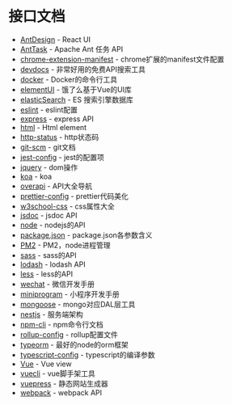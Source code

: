 # 接口文档

- [AntDesign](https://ant.design/docs/react/introduce-cn) - React UI
- [AntTask](https://ant.apache.org/manual/) - Apache Ant 任务 API
- [chrome-extension-manifest](https://developer.chrome.com/extensions/manifest) - chrome扩展的manifest文件配置
- [devdocs](https://devdocs.io/) - 非常好用的免费API搜索工具
- [docker](https://docs.docker.com/engine/reference/commandline/docker/) - Docker的命令行工具
- [elementUI](https://element.eleme.cn/#/zh-CN/component/installation) - 饿了么基于Vue的UI库
- [elasticSearch](https://www.elastic.co/guide/en/elasticsearch/client/javascript-api/5.x/client-usage.html) - ES 搜索引擎数据库
- [eslint](http://eslint.cn/docs/user-guide/configuring) - eslint配置
- [express](https://expressjs.com/en/4x/api.html) - express API
- [html](https://developer.mozilla.org/zh-CN/docs/Web/HTML/Element) - Html element
- [http-status](https://devdocs.io/http-status/) - http状态码
- [git-scm](https://git-scm.com/docs) - git文档
- [jest-config](https://jestjs.io/docs/zh-Hans/configuration) - jest的配置项
- [jquery](https://www.html.cn/jqapi-1.9/) - dom操作
- [koa](https://koajs.com/#context) - koa
- [overapi](http://overapi.com/) - API大全导航
- [prettier-config](https://prettier.io/docs/en/configuration.html) - prettier代码美化
- [w3school-css](http://www.w3school.com.cn/cssref/index.asp) - css属性大全
- [jsdoc](https://jsdoc.app/) - jsdoc API
- [node](https://nodejs.org/api/index.html) - nodejs的API
- [package.json](https://docs.npmjs.com/files/package.json) - package.json各参数含义
- [PM2](https://pm2.io/doc/en/runtime/overview/) - PM2，node进程管理
- [sass](http://sass.bootcss.com/docs/sass-reference/) - sass的API
- [lodash](https://lodash.com/docs/4.17.11) - lodash API
- [less](https://less.bootcss.com/features/) - less的API
- [wechat](https://mp.weixin.qq.com/wiki?t=resource/res_main&id=mp1445241432) - 微信开发手册
- [miniprogram](https://developers.weixin.qq.com/miniprogram/dev/devtools/devtools.html) - 小程序开发手册
- [mongoose](https://mongoosejs.com/) - mongo对应DAL层工具
- [nestjs](https://docs.nestjs.com/) - 服务端架构
- [npm-cli](https://docs.npmjs.com/cli-documentation/) - npm命令行文档
- [rollup-config](https://rollupjs.org/guide/en#big-list-of-options) - rollup配置文件
- [typeorm](https://typeorm.io/#/) - 最好的node的orm框架
- [typescript-config](https://www.typescriptlang.org/docs/handbook/compiler-options.html) - typescript的编译参数
- [Vue](https://cn.vuejs.org/v2/api/) - Vue view
- [vuecli](https://cli.vuejs.org/zh/config/) - vue脚手架工具
- [vuepress](https://vuepress.vuejs.org/zh/config/) - 静态网站生成器
- [webpack](https://webpack.js.org/api) - webpack API